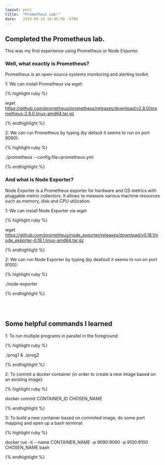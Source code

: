 ```yaml
---
layout: post
title:  "Prometheus Lab!"
date:   2019-09-24 18:45:50 -0700
---
```


## Completed the Prometheus lab.

<!--break-->

This was my first experience using Prometheus or Node Exporter.

### Well, what exactly is Prometheus?

Prometheus is an open-source systems monitoring and alerting toolkit.

1: We can install Prometheus via wget:

{% highlight ruby %}

wget https://github.com/prometheus/prometheus/releases/download/v2.8.0/prometheus-2.8.0.linux-amd64.tar.gz 
	
{% endhighlight %}

2: We can run Prometheus by typing (by default it seems to run on port 9090):

{% highlight ruby %}

./prometheus --config.file=prometheus.yml
	
{% endhighlight %}



### And what is Node Exporter?

Node Exporter is a Prometheus exporter for hardware and OS metrics with pluggable metric collectors. 
It allows to measure various machine resources such as memory, disk and CPU utilization.

1: We can install Node Exporter via wget

{% highlight ruby %}

wget https://github.com/prometheus/node_exporter/releases/download/v0.18.1/node_exporter-0.18.1.linux-amd64.tar.gz
	
{% endhighlight %}

2: We can run Node Exporter by typing (by deafault it seems to run on port 9100):

{% highlight ruby %}

./node-exporter 
	
{% endhighlight %}

<br><br>

## Some helpful commands I learned

1: To run multiple programs in parallel in the foreground:

{% highlight ruby %}

./prog1 & ./prog2

{% endhighlight %}

2: To commit a docker container (in order to create a new image based on an existing image):

{% highlight ruby %}

docker commit CONTAINER_ID CHOSEN_NAME

{% endhighlight %}

3: To build a new container based on commited image, do some port mapping and open up a bash terminal:

{% highlight ruby %}

docker run -it --name CONTAINER_NAME -p 9090:9090 -p 9100:9100 CHOSEN_NAME bash

{% endhighlight %}